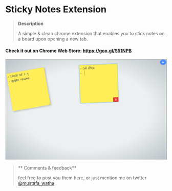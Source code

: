 # Sticky Notes Extension

> **Description**
> 
> A simple & clean chrome extension that enables you to stick notes on a board upon opening a new tab.

#### Check it out on Chrome Web Store:  https://goo.gl/S51NPB 

![Screen shots](https://raw.githubusercontent.com/mustafawm/stickynotestab/master/sticky%20notes%20img.png)

>  ** Comments & feedback**
>  
> feel free to post you them here, or just mention me on twitter [@mustafa_watha](https://twitter.com/mustafa_watha)
